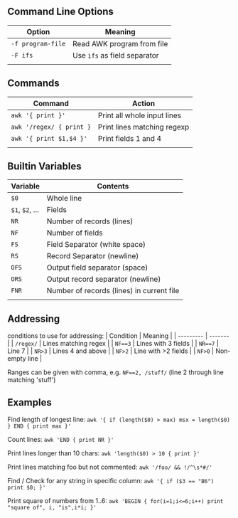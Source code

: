 
## Command Line Options

| Option            | Meaning                      |
| ----------------- | ---------------------------- |
| `-f program-file` | Read AWK program from file   |
| `-F ifs`          | Use `ifs` as field separator |
|                   |                              |


## Commands
| Command                  | Action                      |
| ------------------------ | --------------------------- |
| `awk '{ print }'`        | Print all whole input lines |
| `awk '/regex/ { print }` | Print lines matching regexp |
| `awk '{ print $1,$4 }'`  | Print fields 1 and 4        |
|                          |                             |

## Builtin Variables
| Variable        | Contents                                  |
| --------------- | ----------------------------------------- |
| `$0`            | Whole line                                |
| `$1`, `$2`, ... | Fields                                    |
| `NR`            | Number of records (lines)                 |
| `NF`            | Number of fields                          |
| `FS`            | Field Separator (white space)             |
| `RS`            | Record Separator (newline)                |
| `OFS`           | Output field separator (space)            |
| `ORS`           | Output record separator (newline)         |
| `FNR`           | Number of records (lines) in current file |
|                 |                                           |


## Addressing
conditions to use for addressing:
| Condition | Meaning |
| --------- | ------- |
| `/regex/` | Lines matching regex        |
| `NF==3`   | Lines with 3 fields        |
| `NR==7`   | Line 7        |
| `NR>3`    | Lines 4 and above        |
| `NF>2`    | Line with >2 fields        |
| `NF>0`    | Non-empty line        |

Ranges can be given with comma, e.g. `NF==2, /stuff/` (line 2 through line matching 'stuff')

## Examples
Find length of longest line:
`awk '{ if (length($0) > max) msx = length($0) } END { print max }'`

Count lines:
`awk 'END { print NR }'`

Print lines longer than 10 chars:
`awk 'length($0) > 10 { print }'`

Print lines matching foo but not commented:
`awk '/foo/ && !/^\s*#/'`

Find / Check for any string in specific column: 
`awk '{ if ($3 == "B6") print $0; }'`

Print square of numbers from 1..6:
`awk 'BEGIN { for(i=1;i<=6;i++) print "square of", i, "is",i*i; }'`

